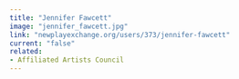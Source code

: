 ```yaml
---
title: "Jennifer Fawcett"
image: "jennifer_fawcett.jpg"
link: "newplayexchange.org/users/373/jennifer-fawcett"
current: "false"
related:
- Affiliated Artists Council
---
```

